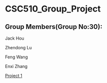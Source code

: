 # CSC510_Group_Project

## Group Members(Group No:30):

Jack Hou	

Zhendong Lu	

Feng Wang

Enxi Zhang


<span style="color:blue">[Project 1](proj1/Readme.md)</span>
